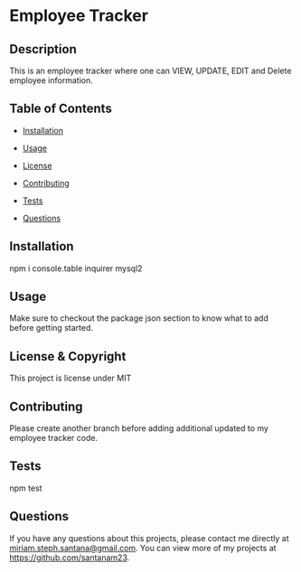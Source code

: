 # Employee Tracker
  
  ## Description 
  This is an employee tracker where one can VIEW, UPDATE, EDIT and Delete employee information.
  ## Table of Contents
  * [Installation](#installation)

  * [Usage](#usage)

  * [License](#license)

  * [Contributing](#contributing)

  * [Tests](#tests)
  
  * [Questions](#questions)
  
  ## Installation 
  npm i console.table inquirer mysql2

  ## Usage 
  Make sure to checkout the package json section to know what to add before getting started.

  ## License & Copyright
  This project is license under MIT

  ## Contributing 
  Please create another branch before adding additional updated to my employee tracker code.

  ## Tests
  npm test
  
  ## Questions
  If you have any questions about this projects, please contact me directly at miriam.steph.santana@gmail.com. You can view more of my projects at https://github.com/santanam23.
  